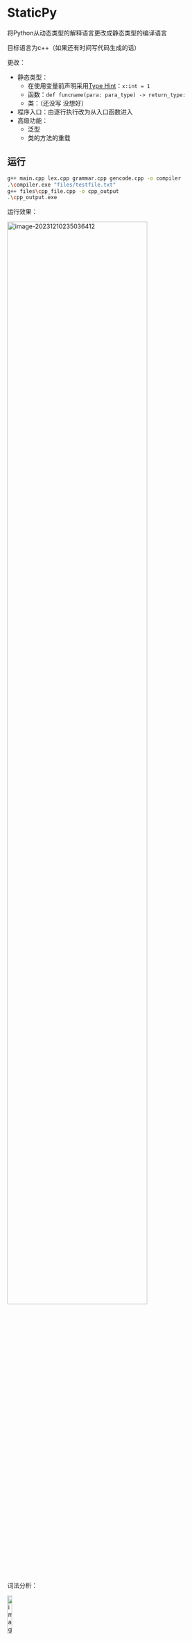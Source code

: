 # StaticPy

将Python从动态类型的解释语言更改成静态类型的编译语言

目标语言为c++（如果还有时间写代码生成的话）

更改：

- 静态类型：
  - 在使用变量前声明采用[Type Hint](https://www.python.org/dev/peps/pep-0484/)：`x:int = 1`
  - 函数：`def funcname(para: para_type) -> return_type:`
  - 类：（还没写 没想好）
- 程序入口：由逐行执行改为从入口函数进入
- 高级功能：
  - 泛型
  - 类的方法的重载

## 运行

```bash
g++ main.cpp lex.cpp grammar.cpp gencode.cpp -o compiler
.\compiler.exe "files/testfile.txt"
g++ files\cpp_file.cpp -o cpp_output
.\cpp_output.exe
```

运行效果：

<img src="https://umeta.oss-cn-beijing.aliyuncs.com/wx_program/image-20231210235036412.png" alt="image-20231210235036412" width=80% />

词法分析：

<img src="C:%5CUsers%5Cyang%5CAppData%5CRoaming%5CTypora%5Ctypora-user-images%5Cimage-20231210235137259.png" alt="image-20231210235137259" width=15% />

语法树：



## 词法

类别码

| 单词名称   | 类别码     | 单词名称 | 类别码   | 单词名称 | 类别码 | 单词名称 | 类别码  |
| ---------- | ---------- | -------- | -------- | -------- | ------ | -------- | ------- |
| Ident      | IDENFR     | not      | NOTTK    | !        | NOT    | (        | LPARENT |
| IntConst   | INTCON     | and      | ANDTK    | <        | LSS    | )        | RPARENT |
| FloatConst | FLOATCON   | or       | ORTK     | <=       | LEQ    | [        | LBRACK  |
| main       | MAINTK     | return   | RETURNTK | >        | GRE    | ]        | RBRACK  |
| const      | CONSTTK    | None     | NONETK   | >=       | GEQ    | {        | LBRACE  |
| int        | INTTK      | AddTab   | ADDTAB   | ==       | EQL    | }        | RBRACE  |
| break      | BREAK      | DelTab   | DELTAB   | !=       | NEQ    | +        | PLUS    |
| continue   | CONTINUETK | List     | LISTTK   | =        | ASSIGN | -        | MINU    |
| if         | IFTK       | Dict     | DICTTK   | ,        | COMMA  | *        | MULT    |
| else       | ELSETK     | False    | FALSETK  | :        | COLON  | /        | DIV     |
| def        | DEFTK      | True     | TRUETK   | ->       | ARROW  | %        | MOD     |
| class      | CLASSTK    |          |          |          |        |          |         |
| while      | WHILETK    |          |          |          |        |          |         |



## 文法

TODO:
  - 数据结构
    - ~~Dict声明写得有点问题~~(Done)
    - ~~LVal为List/Dict中元素赋值~~(Done)
    - float数据类型
- 代码生成：
  - ~~输出c++代码~~(Done)
- 泛型
  - 参考[pep-0484](https://peps.python.org/pep-0484/#user-defined-generic-types)
- 类
  - self的使用
  - 方法重写

```pseudocode
CompUnit ::= {FuncDef}
InitVal ::= Exp
    | '[' [InitVal {',' InitVal}] ']' 
    | '{' [InitVal {',' InitVal}] '}'
FuncDef ::= 'def' Ident '(' [FuncFParams] ')' '->' ('None' | DataType) Block
DataType ::= 'int' | 'List' | 'Dict'
Block ::= ':' 'AddTab' {BlockItem} 'DelTab'
BlockItem ::= Decl | Stmt
Decl ::= Ident ':' DataType ['=' InitVal]  #静态类型检查
FuncFParams ::= FuncFParam {',' FuncFParam}
FuncFParam ::= Ident ':' DataType
Stmt ::= Exp
    | LVal '=' Exp
    | 'if' Cond Block ['else' Block]
    | 'while' Cond Block
    | 'break' | 'continue'
    | 'return' [Exp]  #返回值类型检查
    | 'print' '(' [(Str | Exp) {',' (Str | Exp)}] ')'
Exp ::= AddExp
AddExp ::= MulExp { ('+' | '−') MulExp }
MulExp ::= UnaryExp { ('*' | '/' | '%') UnaryExp }
UnaryExp ::= PrimaryExp | Ident '(' [FuncRParams] ')' | ('+' | '−' | 'not') UnaryExp
PrimaryExp ::= '(' Exp ')' | LVal | Number
FuncRParams → Exp { ',' Exp }
LVal ::= Ident {'[' Exp ']'} 
Cond ::= LOrExp
LOrExp ::= LAndExp { 'or' LAndExp }
LAndExp ::= EqExp { 'and' EqExp }
EqExp ::= RelExp { ('==' | '!=') RelExp }
RelExp ::= AddExp { ('<' | '>' | '<=' | '>=') AddExp }
```

